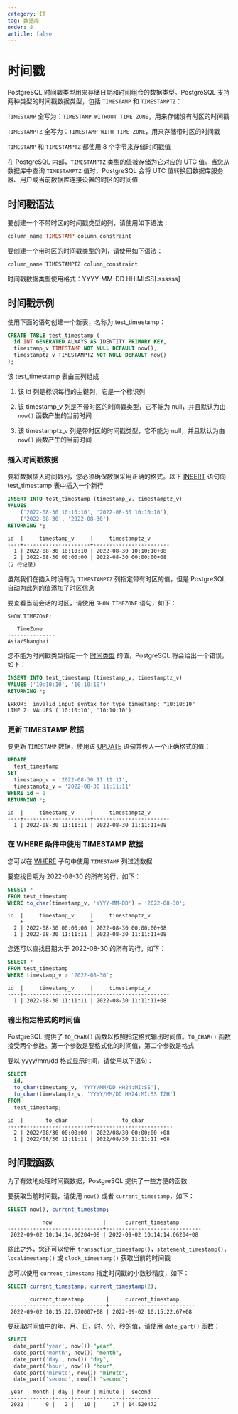```yaml
---
category: IT
tag: 数据库
order: 8
article: false
---
```


# 时间戳

PostgreSQL 时间戳类型用来存储日期和时间组合的数据类型。PostgreSQL 支持两种类型的时间戳数据类型，包括 `TIMESTAMP` 和 `TIMESTAMPTZ`：

`TIMESTAMP` 全写为：`TIMESTAMP WITHOUT TIME ZONE`，用来存储没有时区的时间戳

`TIMESTAMPTZ` 全写为：`TIMESTAMP WITH TIME ZONE`，用来存储带时区的时间戳

`TIMESTAMP` 和 `TIMESTAMPTZ` 都使用 8 个字节来存储时间戳值

在 PostgreSQL 内部，`TIMESTAMPTZ` 类型的值被存储为它对应的 UTC 值。当您从数据库中查询 `TIMESTAMPTZ` 值时，PostgreSQL 会将 UTC 值转换回数据库服务器、用户或当前数据库连接设置的时区的时间值

## 时间戳语法

要创建一个不带时区的时间戳类型的列，请使用如下语法：

```sql
column_name TIMESTAMP column_constraint
```

要创建一个带时区的时间戳类型的列，请使用如下语法：

```sql
column_name TIMESTAMPTZ column_constraint
```

时间戳数据类型使用格式：YYYY-MM-DD HH:MI:SS[.ssssss]

## 时间戳示例

使用下面的语句创建一个新表，名称为 test_timestamp：

```sql
CREATE TABLE test_timestamp (
  id INT GENERATED ALWAYS AS IDENTITY PRIMARY KEY,
  timestamp_v TIMESTAMP NOT NULL DEFAULT now(),
  timestamptz_v TIMESTAMPTZ NOT NULL DEFAULT now()
);
```

该 test_timestamp 表由三列组成：

1. 该 id 列是标识每行的主键列，它是一个标识列

2. 该 timestamp_v 列是不带时区的时间戳类型，它不能为 null，并且默认为由 `now()` 函数产生的当前时间

3. 该 timestamptz_v 列是带时区的时间戳类型，它不能为 null，并且默认为由 `now()` 函数产生的当前时间

### 插入时间戳数据

要将数据插入时间戳列，您必须确保数据采用正确的格式。以下 [INSERT](../basic/insert.md) 语句向 test_timestamp 表中插入一个新行

```sql
INSERT INTO test_timestamp (timestamp_v, timestamptz_v)
VALUES
    ('2022-08-30 10:10:10', '2022-08-30 10:10:10'),
    ('2022-08-30', '2022-08-30')
RETURNING *;
```

```text
id  |     timestamp_v     |     timestamptz_v
----+---------------------+------------------------
  1 | 2022-08-30 10:10:10 | 2022-08-30 10:10:10+08
  2 | 2022-08-30 00:00:00 | 2022-08-30 00:00:00+08
(2 行记录)
```

虽然我们在插入时没有为 `TIMESTAMPTZ` 列指定带有时区的值，但是 PostgreSQL 自动为此列的值添加了时区信息

要查看当前会话的时区，请使用 `SHOW TIMEZONE` 语句，如下：

```sql
SHOW TIMEZONE;
```

```text
   TimeZone
---------------
Asia/Shanghai
```

您不能为时间戳类型指定一个 [时间类型](./time.md) 的值，PostgreSQL 将会给出一个错误，如下：

```sql
INSERT INTO test_timestamp (timestamp_v, timestamptz_v)
VALUES ('10:10:10', '10:10:10')
RETURNING *;
```

```text
ERROR:  invalid input syntax for type timestamp: "10:10:10"
LINE 2: VALUES ('10:10:10', '10:10:10')
```

### 更新 TIMESTAMP 数据

要更新 `TIMESTAMP` 数据，使用该 [UPDATE](../basic/update.md) 语句并传入一个正确格式的值：

```sql
UPDATE
  test_timestamp
SET
  timestamp_v = '2022-08-30 11:11:11',
  timestamptz_v = '2022-08-30 11:11:11'
WHERE id = 1
RETURNING *;
```

```text
id  |     timestamp_v     |     timestamptz_v
----+---------------------+------------------------
  1 | 2022-08-30 11:11:11 | 2022-08-30 11:11:11+08
```

### 在 WHERE 条件中使用 TIMESTAMP 数据

您可以在 [WHERE](../basic/where.md) 子句中使用 `TIMESTAMP` 列过滤数据

要查找日期为 2022-08-30 的所有的行，如下：

```sql
SELECT *
FROM test_timestamp
WHERE to_char(timestamp_v, 'YYYY-MM-DD') = '2022-08-30';
```

```text
id  |     timestamp_v     |     timestamptz_v
----+---------------------+------------------------
  2 | 2022-08-30 00:00:00 | 2022-08-30 00:00:00+08
  1 | 2022-08-30 11:11:11 | 2022-08-30 11:11:11+08
```

您还可以查找日期大于 2022-08-30 的所有的行，如下：

```sql
SELECT *
FROM test_timestamp
WHERE timestamp_v > '2022-08-30';
```

```text
id  |     timestamp_v     |     timestamptz_v
----+---------------------+------------------------
  1 | 2022-08-30 11:11:11 | 2022-08-30 11:11:11+08
```

### 输出指定格式的时间值

PostgreSQL 提供了 `TO_CHAR()` 函数以按照指定格式输出时间值。`TO_CHAR()` 函数接受两个参数。第一个参数是要格式化的时间值，第二个参数是格式

要以 yyyy/mm/dd 格式显示时间，请使用以下语句：

```sql
SELECT
  id,
  to_char(timestamp_v, 'YYYY/MM/DD HH24:MI:SS'),
  to_char(timestamptz_v, 'YYYY/MM/DD HH24:MI:SS TZH')
FROM
  test_timestamp;
```

```text
id  |       to_char       |         to_char
----+---------------------+-------------------------
  2 | 2022/08/30 00:00:00 | 2022/08/30 00:00:00 +08
  1 | 2022/08/30 11:11:11 | 2022/08/30 11:11:11 +08
```

## 时间戳函数

为了有效地处理时间戳数据，PostgreSQL 提供了一些方便的函数

要获取当前时间戳，请使用 `now()` 或者 `current_timestamp`，如下：

```sql
SELECT now(), current_timestamp;
```

```text
           now                |      current_timestamp
------------------------------+------------------------------
 2022-09-02 10:14:14.06204+08 | 2022-09-02 10:14:14.06204+08
```

除此之外，您还可以使用 `transaction_timestamp()`，`statement_timestamp()`，`localimestamp()` 或 `clock_timestamp()` 获取当前的时间戳

您可以使用 `current_timestamp` 指定时间戳的小数秒精度，如下：

```sql
SELECT current_timestamp, current_timestamp(2);
```

```text
       current_timestamp       |     current_timestamp
-------------------------------+---------------------------
 2022-09-02 10:15:22.670007+08 | 2022-09-02 10:15:22.67+08
```

要获取时间值中的年、月、日、时、分、秒的值，请使用 `date_part()` 函数：

```sql
SELECT
  date_part('year', now()) "year",
  date_part('month', now()) "month",
  date_part('day', now()) "day",
  date_part('hour', now()) "hour",
  date_part('minute', now()) "minute",
  date_part('second', now()) "second";
```

```text
 year | month | day | hour | minute |  second
------+-------+-----+------+--------+-----------
 2022 |     9 |   2 |   10 |     17 | 14.520472
```
